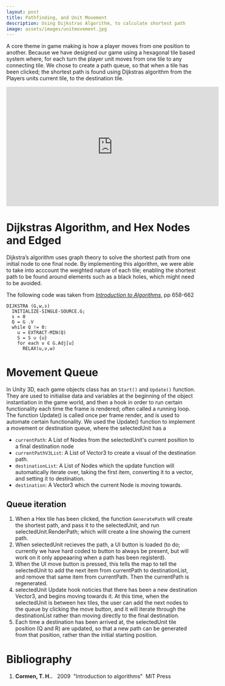 ```yaml
---
layout: post
title: Pathfinding, and Unit Movement
description: Using Dijkstras Algorithm, to calculate shortest path
image: assets/images/unitmovement.jpg
---
```



A core theme in game making is how a player moves from one position to another. Because we have designed our game using a hexagonal tile based system where, for each turn the player unit moves from one tile to any connecting tile.  We chose to create a path queue, so that when a tile has been clicked; the shortest path is found using Dijkstras algorithm from the Players units current tile, to the destination tile.

<iframe width="560" height="315" src="https://www.youtube.com/embed/glupcI_zy58" frameborder="0" allow="accelerometer; autoplay; encrypted-media; gyroscope; picture-in-picture" allowfullscreen></iframe>


# Dijkstras Algorithm, and Hex Nodes and Edged

Dijkstra’s  algorithm uses graph theory to solve the shortest path from one initial node to one final node. By implementing this algorithm, we were able to take into acccount the weighted nature of each tile; enabling the shortest path to be found around elements such as a black holes, which might need to be avoided.

The following code was taken from [_Introduction to Algorithms_](#Cormen:2009aa), pp 658-662

```
DIJKSTRA (G,w,s)
  INITIALIZE-SINGLE-SOURCE.G;
  s = 0
  Q = G .V
  while Q != 0:
    u = EXTRACT-MIN(Q)
    S = S ∪ {u}
    for each ν ∈ G.Adj[u]
      RELAX(u,ν,w)
```

# Movement Queue

In Unity 3D, each game objects class has an `Start()` and `Update()` function. They are used to initialise data and variables at the beginning of the object instantiation in the game world, and then a hook in order to run certain functionality each time the frame is rendered; often called a running loop. The function Update() is called once per frame render, and is used to automate certain functionality.  We used the Update() function to implement a movement or destination queue, where the selectedUnit has a

 - `currentPath`: A List of Nodes from the selectedUnit's current position to a final destination node
 - `currentPathV3List`: A List of Vector3 to create a visual of the destination path.
 - `destinationList`: A List of Nodes which the update function will automatically iterate over, taking the first item, converting it to a vector, and setting it to destination.
 - `destination`: A Vector3 which the current Node is moving towards.


## Queue iteration

 1. When a Hex tile has been clicked, the function `GeneratePath` will create the shortest path, and pass it to the selectedUnit, and run selectedUnit.RenderPath; which willl create a line showing the current path.
 2. When selectedUnit recieves the path, a UI button is loaded (to do; currently we have hard coded to button to always be present, but will work on it only appeaaring when a path has been registerd).
 3. When the UI move button is pressed, this tells the map to tell the selectedUnit to add the next item from currentPath to destinationList, and remove that same item from currentPath. Then the currentPath is regenerated.
 4. selectedUnit Update hook noticies that there has been a new destination Vector3, and begins moving towards it. At this time, when the selectedUnit is between hex tiles, the user can add the next nodes to the queue by clicking the move button, and it will iterate through the destinationList rather than moving directly to the final destination.
 5. Each time a destination has been arrived at, the selectedUnit tile position (Q and R) are updated, so that a new path can be generated from that position, rather than the initial starting position.




<h1>Bibliography</h1>
<ol>
  <li id="Cormen:2009aa">
	<span class="Author"><strong>Cormen, T. H..</strong></span> &nbsp;
	<span class="Date">2009</span>&nbsp;
	<span class="Title">"Introduction to algorithms"</span>&nbsp;
	<span class="Publisher">MIT Press</span>&nbsp;
</li>

</ol>
